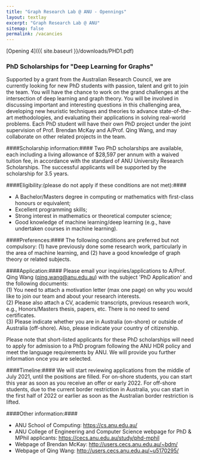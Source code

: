 ```yaml
---
title: "Graph Research Lab @ ANU - Opennings"
layout: textlay
excerpt: "Graph Research Lab @ ANU"
sitemap: false
permalink: /vacancies
---
```


[Opening 4]({{ site.baseurl }}/downloads/PHD1.pdf)


### PhD Scholarships for "Deep Learning for Graphs"

Supported by a grant from the Australian Research Council, we are currently looking for new PhD students with passion, talent and grit to join the team. You will have the chance to work on the grand challenges at the intersection of deep learning and graph theory. You will be involved in discussing important and interesting questions in this challenging area, developing new heuristic techniques and theories to advance state-of-the-art methodologies, and evaluating their applications in solving real-world problems. Each PhD student will have their own PhD project under the joint supervision of Prof. Brendan McKay and A/Prof. Qing Wang, and may collaborate on other related projects in the team.	


####Scholarship information:####
Two PhD scholarships are available, each including a living allowance of $28,597 per annum with a waived tuition fee, in accordance with the standard of ANU University Research Scholarships. The successful applicants will be supported by the scholarship for 3.5 years. 


####Eligibility:(please do not apply if these conditions are not met):####
-  A Bachelor/Masters degree in computing or mathematics with first-class honours or equivalent; <br />
-  Excellent programming skills; <br />
-  Strong interest in mathematics or theoretical computer science; <br />
-  Good knowledge of machine learning/deep learning (e.g., have undertaken courses in machine learning). <br />

<p></p>

####Preferences:####
The following conditions are preferred but not compulsory: (1) have previously done some research work, particularly in the area of machine learning, and (2) have a good knowledge of graph theory or related subjects.


####Application:####
Please email your inquiries/applications to A/Prof. Qing Wang (<a href = "mailto: qing.wang@anu.edu.au">qing.wang@anu.edu.au</a>) with the subject 'PhD Application' and the following documents: <br />
(1) You need to attach a motivation letter (max one page) on why you would like	to join our team and about your research interests. <br />
(2) Please also attach a CV, academic transcripts, previous research work, e.g., Honors/Masters thesis, papers, etc. There is no need to send certificates. <br />
(3) Please indicate whether you are in Australia (on-shore) or outside of Australia (off-shore). Also, please indicate your country of citizenship.

Please note that short-listed applicants for these PhD scholarships will need to apply for admission to a PhD program following the ANU HDR policy and meet the language requirements by ANU. We will provide you further information once you are selected.

<p></p>

####Timeline:#### 
We	will start reviewing applications from the middle of July 2021, until the positions are filled. For on-shore students, you can start this year as soon as you receive an offer or early 2022. For off-shore students, due to the current border restriction in Australia, you can start in the first half of 2022 or earlier as soon as the Australian border restriction is lifted. 


####Other information:####

- ANU School of Computing: <a href="https://cs.anu.edu.au/">https://cs.anu.edu.au/</a> <br />
- ANU College of Engineering and Computer Science webpage for PhD & MPhil applicants: <a href="https://cecs.anu.edu.au/study/phd-mphil">https://cecs.anu.edu.au/study/phd-mphil</a><br />
- Webpage of Brendan McKay: <a href="http://users.cecs.anu.edu.au/~bdm/">http://users.cecs.anu.edu.au/~bdm/</a><br />
- Webpage of Qing Wang: <a href="http://users.cecs.anu.edu.au/~u5170295/">http://users.cecs.anu.edu.au/~u5170295/</a><br />


